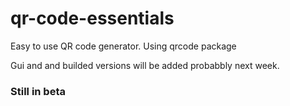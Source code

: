 # qr-code-essentials
Easy to use QR code generator. Using qrcode package

Gui and and builded versions will be added probabbly next week.

### Still in beta

